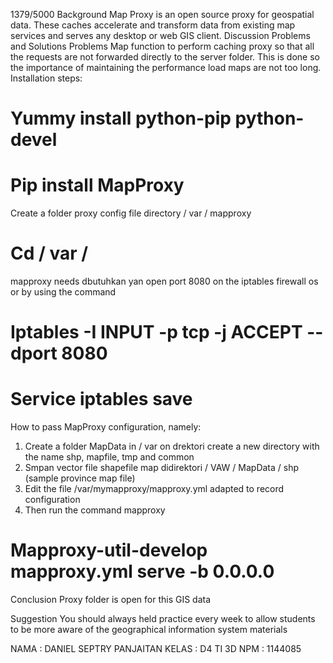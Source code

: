 
1379/5000
Background
Map Proxy is an open source proxy for geospatial data. These caches accelerate and transform data from existing map services and serves any desktop or web GIS client.
Discussion
Problems and Solutions Problems
Map function to perform caching proxy so that all the requests are not forwarded directly to the server folder. This is done so the importance of maintaining the performance load maps are not too long. Installation steps:

# Yummy install python-pip python-devel
# Pip install MapProxy

Create a folder proxy config file directory / var / mapproxy
# Cd / var /

mapproxy needs dbutuhkan yan open port 8080 on the iptables firewall os or by using the command
# Iptables -I INPUT -p tcp -j ACCEPT --dport 8080
# Service iptables save

How to pass MapProxy configuration, namely:
1. Create a folder MapData in / var on drektori create a new directory with the name shp, mapfile, tmp and common
2. Smpan vector file shapefile map didirektori / VAW / MapData / shp (sample province map file)
3. Edit the file /var/mymapproxy/mapproxy.yml adapted to record configuration
4. Then run the command mapproxy
# Mapproxy-util-develop mapproxy.yml serve -b 0.0.0.0

Conclusion
Proxy folder is open for this GIS data

Suggestion
You should always held practice every week to allow students to be more aware of the geographical information system materials

NAMA : DANIEL SEPTRY PANJAITAN
KELAS : D4 TI 3D
NPM : 1144085
